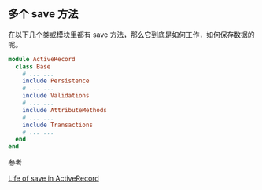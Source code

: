 ## 多个 save 方法

在以下几个类或模块里都有 save 方法，那么它到底是如何工作，如何保存数据的呢。

```ruby
module ActiveRecord
  class Base
    # ... ...
    include Persistence
    # ... ...
    include Validations
    # ... ...
    include AttributeMethods
    # ... ...
    include Transactions
    # ... ...
  end
end
```

参考

[Life of save in ActiveRecord](http://blog.bigbinary.com/2013/01/15/live-of-save-in-activerecord.html)
